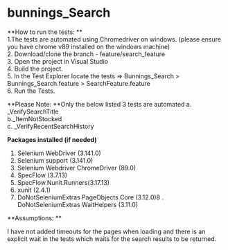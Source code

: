# bunnings_Search

**How to run the tests: **    
1.The tests are automated using Chromedriver on windows. (please ensure you have chrome v89 installed on the windows machine)     
2. Download/clone the branch -  feature/search_feature       
3. Open the project in Visual Studio     
4. Build the project.      
5. In the Test Explorer locate the tests => Bunnings_Search > Bunnings_Search.feature > SearchFeature.feature       
6. Run the Tests.         

**Please Note: **Only the below listed 3 tests are automated
a. _VerifySearchTitle   
b._ItemNotStocked  
c. _VerifyRecentSearchHistory    

**Packages installed (if needed)**
1. Selenium WebDriver (3.141.0)
2. Selenium support (3.141.0)
3. Selenium Webdriver ChromeDriver (89.0)
4. SpecFlow (3.7.13)
5. SpecFlow.Nunit.Runners(3.17.13)
6. xunit (2.4.1)
7. DoNotSeleniumExtras PageObjects Core (3.12.0)8 . DoNotSeleniumExtras  WaitHelpers (3.11.0)


**Assumptions: **

I have not added timeouts for the pages when loading and there is an explicit wait in the tests which waits for the search results to be returned. 
